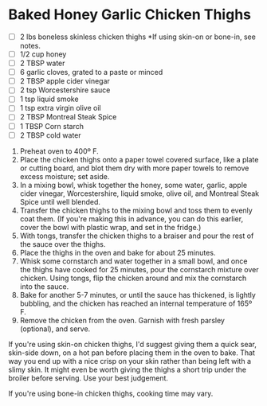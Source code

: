 # Baked Honey Garlic Chicken Thighs

- [ ] 2 lbs boneless skinless chicken thighs *If using skin-on or bone-in, see notes.
- [ ] 1/2 cup honey
- [ ] 2 TBSP water
- [ ] 6 garlic cloves, grated to a paste or minced
- [ ] 2 TBSP apple cider vinegar
- [ ] 2 tsp Worcestershire sauce
- [ ] 1 tsp liquid smoke
- [ ] 1 tsp extra virgin olive oil
- [ ] 2 TBSP Montreal Steak Spice
- [ ] 1 TBSP Corn starch
- [ ] 2 TBSP cold water

1. Preheat oven to 400º F.
2. Place the chicken thighs onto a paper towel covered surface, like a plate or cutting board, and blot them dry with more paper towels to remove excess moisture; set aside.
3. In a mixing bowl, whisk together the honey, some water, garlic, apple cider vinegar, Worcestershire, liquid smoke, olive oil, and Montreal Steak Spice until well blended.
4. Transfer the chicken thighs to the mixing bowl and toss them to evenly coat them. (If you're making this in advance, you can do this earlier, cover the bowl with plastic wrap, and set in the fridge.)
5. With tongs, transfer the chicken thighs to a braiser and pour the rest of the sauce over the thighs.
6. Place the thighs in the oven and bake for about 25 minutes.
7. Whisk some cornstarch and water together in a small bowl, and once the thighs have cooked for 25 minutes, pour the cornstarch mixture over chicken. Using tongs, flip the chicken around and mix the cornstarch into the sauce.
8. Bake for another 5-7 minutes, or until the sauce has thickened, is lightly bubbling, and the chicken has reached an internal temperature of 165º F.
9. Remove the chicken from the oven. Garnish with fresh parsley (optional), and serve.

If you're using skin-on chicken thighs, I'd suggest giving them a quick sear, skin-side down, on a hot pan before placing them in the oven to bake. That way you end up with a nice crisp on your skin rather than being left with a slimy skin. It might even be worth giving the thighs a short trip under the broiler before serving. Use your best judgement.

If you're using bone-in chicken thighs, cooking time may vary.
